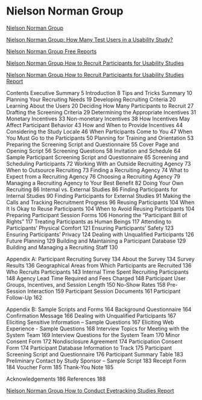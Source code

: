 # Nielson Norman Group

[Nielson Norman Group](http://www.nngroup.com)

[Nielson Norman Group: How Many Test Users in a Usability Study?](http://www.nngroup.com/articles/how-many-test-users)

[Nielson Norman Group Free Reports](http://www.nngroup.com/reports/free)

[Nielson Norman Group How to Recruit Participants for Usability Studies](http://www.nngroup.com/reports/how-to-recruit-participants-usability-studies)

[Nielson Norman Group How to Recruit Participants for Usability Studies Report](http://media.nngroup.com/media/reports/free/How_To_Recruit_Participants_for_Usability_Studies.pdf)

Contents
Executive Summary 5
Introduction 8
Tips and Tricks Summary 10
Planning Your Recruiting Needs 19
Developing Recruiting Criteria 20
Learning About the Users 20
Deciding How Many Participants to Recruit 27
Drafting the Screening Criteria 29
Determining the Appropriate Incentives 31
Monetary Incentives 33
Non-monetary Incentives 38
How Incentives May Affect Participant Behavior 43
How and When to Provide Incentives 44
Considering the Study Locale 46
When Participants Come to You 47
When You Must Go to the Participants 50
Planning for Training and Orientation 53
Preparing the Screening Script and Questionnaire 55
Cover Page and Opening Script 56
Screening Questions 58
Invitation and Schedule 64
Sample Participant Screening Script and Questionnaire 65
Screening and Scheduling Participants 72
Working With an Outside Recruiting Agency 73
When to Outsource Recruiting 73
Finding a Recruiting Agency 74
What to Expect from a Recruiting Agency 76
Choosing a Recruiting Agency 79
Managing a Recruiting Agency to Your Best Benefit 82
Doing Your Own Recruiting 86
Internal vs. External Studies 86
Finding Participants for Internal Studies 90
Finding Participants for External Studies 91
Making the Calls and Tracking Recruitment Progress 96
Reusing Participants 104
When It Is Okay to Reuse Participants 104
When to Avoid Reusing Participants 104
Preparing Participant Session Forms 106
Honoring the “Participant Bill of Rights” 117
Treating Participants as Human Beings 117
Attending to Participants’ Physical Comfort 121
Ensuring Participants’ Safety 123
Ensuring Participants’ Privacy 124
Dealing with Unqualified Participants 126
Future Planning 129
Building and Maintaining a Participant Database 129
Building and Managing a Recruiting Staff 130

Appendix A: Participant Recruiting Survey 134
About the Survey 134
Survey Results 136
Geographical Areas from Which Participants are Recruited 136
Who Recruits Participants 143
Internal Time Spent Recruiting Participants 148
Agency Lead Time Required and Fees Charged 148
Participant User Groups, Incentives, and Session Length 150
No-Show Rates 158
Pre-Session Interaction 159
Participant Session Documents 161
Participant Follow-Up 162

Appendix B: Sample Scripts and Forms 164
Background Questionnaire 164
Confirmation Message 166
Dealing with Unqualified Participants 167
Eliciting Sensitive Information – Sample Questions 167
Eliciting Web Experience - Sample Questions 168
Interview Topics for Meeting with the System Team 169
Interview Questions for the System Team 170
Minor Consent Form 172
Nondisclosure Agreement 174
Participation Consent Form 174
Participant Database Information to Track 175
Participant Screening Script and Questionnaire 176
Participant Summary Table 183
Preliminary Contact by Study Sponsor – Sample Script 183
Receipt Form 184
Voucher Form 185
Thank-You Note 185

Acknowledgements 186
References 188

[Nielson Norman Group How to Conduct Eyetracking Studies Report](http://media.nngroup.com/media/reports/free/How_to_Conduct_Eyetracking_Studies.pdf)